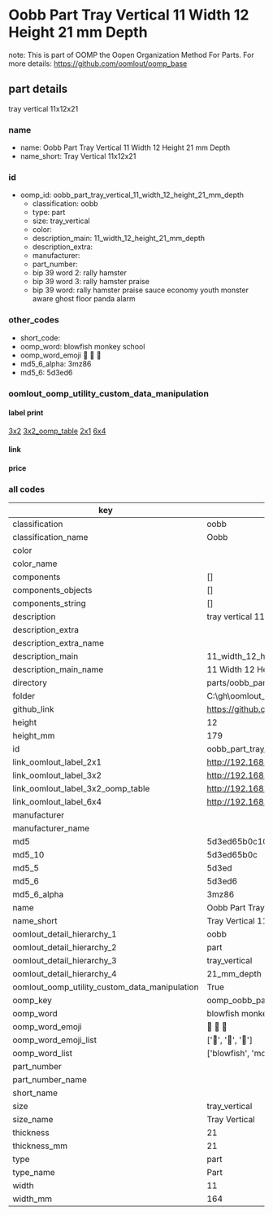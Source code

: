 # Oobb Part Tray Vertical 11 Width 12 Height 21 mm Depth  

note: This is part of OOMP the Oopen Organization Method For Parts. For more details: https://github.com/oomlout/oomp_base

##  part details
  



tray vertical 11x12x21



### name
* name: Oobb Part Tray Vertical 11 Width 12 Height 21 mm Depth
* name_short: Tray Vertical 11x12x21 
### id
* oomp_id: oobb_part_tray_vertical_11_width_12_height_21_mm_depth
  * classification: oobb
  * type: part
  * size: tray_vertical
  * color: 
  * description_main: 11_width_12_height_21_mm_depth
  * description_extra: 
  * manufacturer: 
  * part_number: 
  * bip 39 word 2: rally hamster
  * bip 39 word 3: rally hamster praise
  * bip 39 word: rally hamster praise sauce economy youth monster aware ghost floor panda alarm

### other_codes
* short_code: 
* oomp_word: blowfish monkey school
* oomp_word_emoji :blowfish: :monkey: :school:
* md5_6_alpha: 3mz86
* md5_6: 5d3ed6






### oomlout_oomp_utility_custom_data_manipulation
#### label print
[3x2](http://192.168.1.245:1112/?label=oomp%203mz86)
[3x2_oomp_table](http://192.168.1.108:1112/?label=oomp%203mz86)
[2x1](http://192.168.1.242:1112/?label=oomp%203mz86)
[6x4](http://192.168.1.55:1112/?label=oomp%203mz86)    

#### link

                              

#### price







### all codes 
| key | value |  
| --- | --- |  
| classification | oobb |  
| classification_name | Oobb |  
| color |  |  
| color_name |  |  
| components | [] |  
| components_objects | [] |  
| components_string | [] |  
| description | tray vertical 11x12x21 |  
| description_extra |  |  
| description_extra_name |  |  
| description_main | 11_width_12_height_21_mm_depth |  
| description_main_name | 11 Width 12 Height 21 mm Depth |  
| directory | parts/oobb_part_tray_vertical_11_width_12_height_21_mm_depth |  
| folder | C:\gh\oomlout_oobb_version_4_generated_parts\parts\oobb_part_tray_vertical_11_width_12_height_21_mm_depth |  
| github_link | https://github.com/oomlout/oomlout_oomp_part_src/tree/main/parts/oobb_part_tray_vertical_11_width_12_height_21_mm_depth |  
| height | 12 |  
| height_mm | 179 |  
| id | oobb_part_tray_vertical_11_width_12_height_21_mm_depth |  
| link_oomlout_label_2x1 | http://192.168.1.242:1112/?label=oomp%203mz86 |  
| link_oomlout_label_3x2 | http://192.168.1.245:1112/?label=oomp%203mz86 |  
| link_oomlout_label_3x2_oomp_table | http://192.168.1.108:1112/?label=oomp%203mz86 |  
| link_oomlout_label_6x4 | http://192.168.1.55:1112/?label=oomp%203mz86 |  
| manufacturer |  |  
| manufacturer_name |  |  
| md5 | 5d3ed65b0c1051ebfda31bf9531a2d8a |  
| md5_10 | 5d3ed65b0c |  
| md5_5 | 5d3ed |  
| md5_6 | 5d3ed6 |  
| md5_6_alpha | 3mz86 |  
| name | Oobb Part Tray Vertical 11 Width 12 Height 21 mm Depth |  
| name_short | Tray Vertical 11x12x21  |  
| oomlout_detail_hierarchy_1 | oobb |  
| oomlout_detail_hierarchy_2 | part |  
| oomlout_detail_hierarchy_3 | tray_vertical |  
| oomlout_detail_hierarchy_4 | 21_mm_depth |  
| oomlout_oomp_utility_custom_data_manipulation | True |  
| oomp_key | oomp_oobb_part_tray_vertical_11_width_12_height_21_mm_depth |  
| oomp_word | blowfish monkey school |  
| oomp_word_emoji | :blowfish: :monkey: :school: |  
| oomp_word_emoji_list | [':blowfish:', ':monkey:', ':school:'] |  
| oomp_word_list | ['blowfish', 'monkey', 'school'] |  
| part_number |  |  
| part_number_name |  |  
| short_name |  |  
| size | tray_vertical |  
| size_name | Tray Vertical |  
| thickness | 21 |  
| thickness_mm | 21 |  
| type | part |  
| type_name | Part |  
| width | 11 |  
| width_mm | 164 |  
